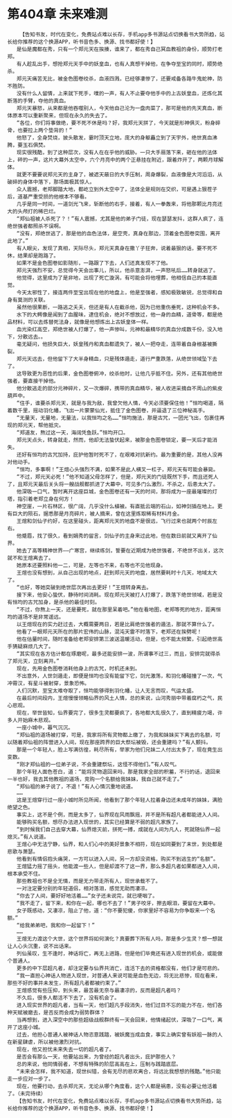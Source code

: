 # 第404章 未来难测
        【告知书友，时代在变化，免费站点难以长存，手机app多书源站点切换看书大势所趋，站长给你推荐的这个换源APP，听书音色多、换源、找书都好使！】
       是仙是魔都在秀，只有一个郑元天在挨揍，谁来了，都在秀自己冥血教祖的身份，顺势打老郑。
       有人趁乱出手，想抢郑元天手中的妖皇血，也有人真想干掉他，在争夺至宝的同时，顺势绝杀。
       郑元天痛苦无比，被金色图卷绞杀，血液四溅，已经够凄惨了，还要戒备各路牛鬼蛇神，防不胜防。
       没有什么人留情，上来就下死手，噗的一声，有人不止要夺他手中的上古妖皇血，还炼化其断落的手臂，夺他的真血。
       郑元天暴怒，从来都是他吞噬别人，今天他自己沦为一盘肉菜了，那可是他的先天真血，断体原本可以重新聚来，但现在永久的失去了。
       “各位，你们将事做绝，要不死不休是吗？好，我郑元天拼了，今天就是形神俱灭，粉身碎骨，也要拉上两个垫背的！”
       他怒了，全身焚烧，披头散发，霎时顶天立地，庞大的身躯矗立到了天宇外，绝世真血沸腾，要玉石俱焚。
       现实很残酷，到了这种层次，没有人在在乎他的威胁。一只大手扇落下来，砸在他的法体上，砰的一声，这片大幕外太空中，六个月亮中的两个正悬挂在附近，跟着炸开了，两颗月球解体。
       就更不要要说郑元天的主身了，被遮天蔽日的大手压制，周身爆裂，血液像是大河滔滔，从破碎的身体中落下，那场面极其惊人。
       众人震撼，老郑脚踏大地，都屹立到外太空中了，法体全是规则在交织，可是遇上狠茬子后，道基严重受损的他根本不够看。
       几乎是同一时间，一道剑光飞来，斩断他的右手，接着，有人一拳轰来，将他那颗比月亮还大的头颅打的稀巴烂。
       “郑仙祖被人杀死了？！”有人震撼，尤其是他的弟子门徒，现在瑟瑟发抖，这群人疯了，连绝世强者都照杀不误啊。
       “没有，郑绝世逃了，那是他的血色法体，是空壳，真身在那边，顶着金色图卷突围，离开此地了。”
       有人眼尖，发现了真相，天际尽头，郑元天真身在撒丫子狂奔，说着最狠的话，要不死不休，结果却是跑路了。
       如果不是金色图卷如影随形，一路跟了下去，人们还真发现不了他。
       郑元天强烈不安，总觉得今天会出事儿，所以，他杀意澎湃，一声怒吼后……转身就逃了。
       他觉得，这里成为了是非地，出现了死亡漩涡，有可能会将他埋葬，他相信自己的本能直觉。
       今天太邪性了，接连两件至宝出现在他的地盘上，他是至强者，感知极致敏锐，总觉得和自身有莫测的关联。
       虽然他很果断，一路逃之夭夭，但还是有人在截杀他，因为已他重伤垂死，这种机会不多。
       水下的大鳄像是闻到了血腥味，逮住机会，绝对不想放过，他一身的血精，道骨等，都是绝品材料，可以去炼替死法身，就像是他想炼出上古妖皇体一样。
       血光染红高空，郑绝世被人打爆了，他一声惨叫，元神和最精华的真血分成数千份，没入地下，分散远去。。
       毫无疑问，他损失巨大，妖皇残丹和真血都遗失了，被人一把夺走，连带着自身根基被撕裂。
       郑元天远去，但他留下了大半身精血，只是残体遁走，道行严重跌落，从绝世领域坠下去了。
       这导致更为恶性的后果，金色图卷俯冲，绞杀他时，让他几乎抵不住。另外，还有其他绝世强者，要直接干掉他。
       他分散逃走的部分元神碎片，又一次爆碎，携带的真血精华，被人收进采摘自不周山的紫皮葫芦中。
       “住手，谁要杀郑元天，就是与我为敌，我曾欠他人情，今天必须要保住他！”恒均喝道，隔着数千里，摇动羽化幡，飞出一片蒙蒙仙光，抵住了金色图卷，并逼退了三位神秘高手。
       “无量天，无量地，无量法，以我恒均之名……”恒均施法，那是古咒，一团光飞出，包裹住再现的郑元天，帮他抵灾。
       “郑道友，熬过这一天，海阔凭鱼跃。”恒均开口。
       郑元天点头，转身就走，然而，他却无法蛰伏起来，被那金色图卷锁定，要一天后才能消失。
       还好有恒均的古咒加持，庇护他暂时死不了，在艰难对抗新约。最为重要的是，其他人没再对他动手。
       “恒均，多事啊！”王煊心头强烈不满，如果不是此人横叉一杠子，郑元天有可能会暴毙。
       “不过，郑元天必死！”他不知道父母怎样了，但是，郑元天的门徒既然下手，而且还死人了，且郑元天最后关头将一艘战舰都抓进了大幕中，可见多门么激烈，不杀之，后患太大了。
       他深吸一口气，暂时离开这座巨城，金色图卷还有一天的时间，那将成为一座最璀璨的灯塔，指引着老郑立身在何方！
       神空崖，一片石林区，很广阔，几乎没什么植被。有直抵云端的石山，如神剑插在地上。更有巨大的陨石，据悉那是月亮碎片，被人摘来，曾在这里炼取稀有材料月金。
       王煊和剑仙子约好，在这里碰头，距离郑元天的地盘不是很远，飞行过来也就两个时辰左右。
       他蹙眉，找了很久，看到娟秀的留言，剑仙子的主身来过此地，但在数日前就又离开了仙界。
       她去了高等精神世界——广寒宫，继续练剑，誓要在近期成为绝世强者，不绝世不出关，这次就不和王煊离去了。
       她原本还要照料他一二，可是，左等也不来，右等也不见他现身。
       王煊也没有想到，从自己出现的地点，赶到郑元天的地盘，居然要耗时十几天，地域太大了。
       “也好，等她突破到绝世层次再出去更好！”王煊转身离去。
       接下来，他安心蛰伏，静待时间消耗。现在郑元天被打人打爆了，跌落下绝世领域，若是没有恒均的古咒加身，是杀他的最佳时刻。
       “不过，你熬上一天，还是要死，就在那里呆着吧。”他在看地图，老郑等死的地方，距离恒均的道场不是非常遥远。
       以王煊现在的实力赶过去，大概需要两日，若是比肩绝世强者的遁法，那就不算什么了。
       他看了一眼郑元天所在的那片宏伟的山脉，混沌天雷不时落下，老郑还在挨劈呢！
       他在估量时间，随时准备给老郑安排第三波送温暖活动，但是，也不能太频繁，引起绝世高手猜疑麻烦几大了。
       “其实现在各方估计都在琢磨呢，最多还能安排一波，所谓事不过三，而且，安排完就得杀了郑元天，立刻离开。”
       现在，先用金色图卷消耗他身上的古咒，时机还未到。
       不出意外，人世剑遁走，即便是恒均也没有能留下它，剑光激荡，和羽化幡碰撞了一次，气冲霄汉，有星斗被射穿，景象恐怖。
       人们沉默，至宝太难夺取了，恒均能够得到羽化幡，让人无言而叹，气运太盛。
       在最后时间段内，王煊慢慢领略仙界的风土人情，总的来说，山河秀丽中带着腐朽之气，民心悲观。
       现在，举世皆知，仙界要完了，很多生灵都要疯了，各地都大乱很久了，直到精疲力竭，许多人开始麻木悲观。
       一座小城中，暮气沉沉。
       “郑仙祖的道场被打穿，可是，我家将所有灵物都上缴了，为我和妹妹买下离去的名额，可以随着郑仙祖的阵营进入人间，现在那座跨界的巨大祭坛被毁，还会重建吗？”有人颤抖。
       那是一个年轻人，脸上写满彷徨，耗尽所有，举家为他们兄妹二人付出太多了，现在竟生出变数。
       “刚才郑仙祖的一位弟子说，不会重建祭坛，这怪不得他们。”有人叹气。
       那个年轻人面色苍白，道：“能将灵物退回来吗，那是我家全部的积蓄，不行的话，退回来一半也好，我去其他教祖的道场，竞购一个名额给我妹妹，我自己就不走了。”
       “郑仙祖的弟子说了，不退！”有人心情沉重地说道。
       ……
       这是王煊穿行过一座小城时所见所闻，他看到了那个年轻人拉着身边还未成年的妹妹，满脸绝望之色。
       事实上，这不是个例，而是太多了，仙界现在风雨飘摇，并不是所有超凡者都能进入人间。
       能够购买名额，想尽办法进入现世的，其实已经算是不弱的超凡家族了。
       “到时候我们自己去穿大幕，仙界熄灭前，拼死一搏，成就在人间为凡人，死就随仙界一起熄灭。”有人说道。
       王煊心中无法宁静，仙界，和人们心中的美好景象不相符，现在如同要到了末世，到处都是悲歌与萧瑟。
       他看到有情侣抱头痛哭，一方可以进入人间，另一方却没资格，购买不到逃生的“名额”。
       王煊猛力摇了摇头，他能渡一些人，但是却渡不了这一界，那么多超凡者如果都进入人间，根本承受不住。
       那些教祖也不是全无情，而是无力带走所有人，现世承载不了。
       一对注定要分别的年轻道侣，相对落泪，感觉无助而凄凉。
       “你去了人间，要好好地活着……”女子还未说完，就已哽咽了。
       “我不走了，留下来，和你在一起，哪也不去了！”男子咬牙，擦去眼泪，要留在大幕中。
       女子既感动，又凄凉，阻止了他，道：“你不要犯傻，你家里好不容易为你争取来一个名额。”
       “给我弟弟吧，我和你一起留下！”
       ……
       王煊无力渡这个大世，这个世界将如何演化？真要葬下所有人吗，那是多少生灵？想一想就让人心头沉重，说不出话来。
       列仙虽叹，生不逢时，神话将亡，再无上进路，但是他们毕竟还有进入现世的机会，或能做个普通人。
       更多的中下层超凡者，却注定要与仙界共消亡，连活下去的资格都没有，他们才是可悲的。
       “我一直担心神话人物进入现世，对普通人来说可能是血色无边，将无比悲惨，现在看来，那些不好的事并未发生，所有超凡者都被约束了。”
       王煊感觉有些压抑，到头来，最苦最无奈与最凄凉的，反而是超凡者吗？
       不久后，很多人都活不下去了，没有机会了。
       进入现实世界的超凡者，当有一天，他们超凡手段消失，他们过目不忘的能力不在，他们各种天赋被磨去，是否反而会成为弱势群体？
       当再想到，进入深空中的那些超级战舰群终有一天会回来，他情绪起伏，深吸了一口气，离开了这座小城。
       过去，他担心普通人被神话人物恣意践踏，被妖魔当成血食，事实上确实曾有妖祖一脉的人在新星肆虐，所以被他激烈对抗。
       现在，他又担忧未来失去一切的超凡者了。
       是否会有那么一天，他要站出来，为曾经的超凡者出头，庇护那些人？
       总的来说，他同情弱者，不想有特殊的阶层高高在上，压制与践踏底层。
       “未来会怎样，我不知道，现世纠错，会有无尽的悲欢离合，将远比我想想的残酷。”他只能走一步应对一步了。
       现在，他要行动，去杀郑元天，无论从哪个角度看，这个人都是祸患，没有必要让他活着了。（未完待续）
       【告知书友，时代在变化，免费站点难以长存，手机app多书源站点切换看书大势所趋，站长给你推荐的这个换源APP，听书音色多、换源、找书都好使！】